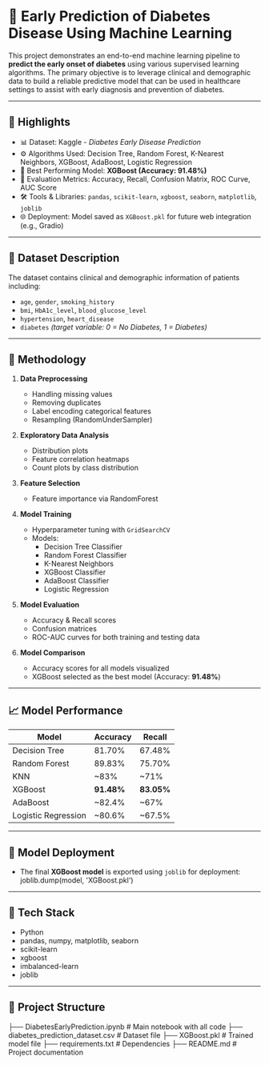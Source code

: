 # 🧠 Early Prediction of Diabetes Disease Using Machine Learning

This project demonstrates an end-to-end machine learning pipeline to **predict the early onset of diabetes** using various supervised learning algorithms. The primary objective is to leverage clinical and demographic data to build a reliable predictive model that can be used in healthcare settings to assist with early diagnosis and prevention of diabetes.

---

## 📌 Highlights

- 📊 Dataset: Kaggle - *Diabetes Early Disease Prediction*
- ⚙️ Algorithms Used: Decision Tree, Random Forest, K-Nearest Neighbors, XGBoost, AdaBoost, Logistic Regression
- 🎯 Best Performing Model: **XGBoost (Accuracy: 91.48%)**
- 🧪 Evaluation Metrics: Accuracy, Recall, Confusion Matrix, ROC Curve, AUC Score
- 🛠 Tools & Libraries: `pandas`, `scikit-learn`, `xgboost`, `seaborn`, `matplotlib`, `joblib`
- 🌐 Deployment: Model saved as `XGBoost.pkl` for future web integration (e.g., Gradio)

---

## 🧬 Dataset Description

The dataset contains clinical and demographic information of patients including:

- `age`, `gender`, `smoking_history`
- `bmi`, `HbA1c_level`, `blood_glucose_level`
- `hypertension`, `heart_disease`
- `diabetes` *(target variable: 0 = No Diabetes, 1 = Diabetes)*

---

## 🧪 Methodology

1. **Data Preprocessing**
   - Handling missing values
   - Removing duplicates
   - Label encoding categorical features
   - Resampling (RandomUnderSampler)

2. **Exploratory Data Analysis**
   - Distribution plots
   - Feature correlation heatmaps
   - Count plots by class distribution

3. **Feature Selection**
   - Feature importance via RandomForest

4. **Model Training**
   - Hyperparameter tuning with `GridSearchCV`
   - Models:
     - Decision Tree Classifier
     - Random Forest Classifier
     - K-Nearest Neighbors
     - XGBoost Classifier
     - AdaBoost Classifier
     - Logistic Regression

5. **Model Evaluation**
   - Accuracy & Recall scores
   - Confusion matrices
   - ROC-AUC curves for both training and testing data

6. **Model Comparison**
   - Accuracy scores for all models visualized
   - XGBoost selected as the best model (Accuracy: **91.48%**)

---

## 📈 Model Performance

| Model               | Accuracy | Recall  |
|--------------------|----------|---------|
| Decision Tree       | 81.70%   | 67.48%  |
| Random Forest       | 89.83%   | 75.70%  |
| KNN                 | ~83%     | ~71%    |
| XGBoost             | **91.48%** | **83.05%** |
| AdaBoost            | ~82.4%   | ~67%    |
| Logistic Regression | ~80.6%   | ~67.5%  |

---

## 🧠 Model Deployment

- The final **XGBoost model** is exported using `joblib` for deployment:
  joblib.dump(model, 'XGBoost.pkl')
---

## 🧠 Tech Stack

- Python
- pandas, numpy, matplotlib, seaborn
- scikit-learn
- xgboost
- imbalanced-learn
- joblib

---
## 📂 Project Structure
├── DiabetesEarlyPrediction.ipynb     # Main notebook with all code
├── diabetes_prediction_dataset.csv   # Dataset file
├── XGBoost.pkl                       # Trained model file
├── requirements.txt                  # Dependencies
├── README.md                         # Project documentation



